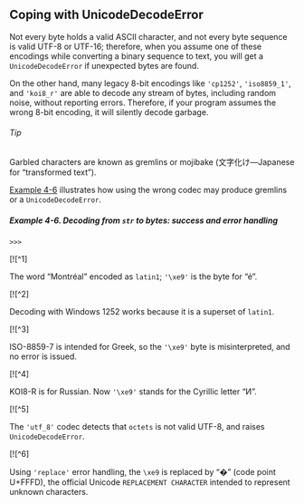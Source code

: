 ## Coping with UnicodeDecodeError

Not every byte holds a valid ASCII character, and not every byte sequence is valid UTF-8 or UTF-16; therefore, when you assume one of these encodings while converting a binary sequence to text, you will get a `UnicodeDecodeError` if unexpected bytes are found.

On the other hand, many legacy 8-bit encodings like `'cp1252'`, `'iso8859_1'`, and `'koi8_r'` are able to decode any stream of bytes, including random noise, without reporting errors. Therefore, if your program assumes the wrong 8-bit encoding, it will silently decode garbage.

###### Tip

Garbled characters are known as gremlins or mojibake (文字化け—Japanese for “transformed text”).

[Example 4-6](#ex_decoding) illustrates how using the wrong codec may produce gremlins or a `UnicodeDecodeError`.

##### Example 4-6. Decoding from `str` to bytes: success and error handling

```
>>> 
```

[![^1]

The word “Montréal” encoded as `latin1`; `'\xe9'` is the byte for “é”.

[![^2]

Decoding with Windows 1252 works because it is a superset of `latin1`.

[![^3]

ISO-8859-7 is intended for Greek, so the `'\xe9'` byte is misinterpreted, and no error is issued.

[![^4]

KOI8-R is for Russian. Now `'\xe9'` stands for the Cyrillic letter “И”.

[![^5]

The `'utf_8'` codec detects that `octets` is not valid UTF-8, and raises `UnicodeDecodeError`.

[![^6]

Using `'replace'` error handling, the `\xe9` is replaced by “�” (code point U+FFFD), the official Unicode `REPLACEMENT CHARACTER` intended to represent unknown characters.